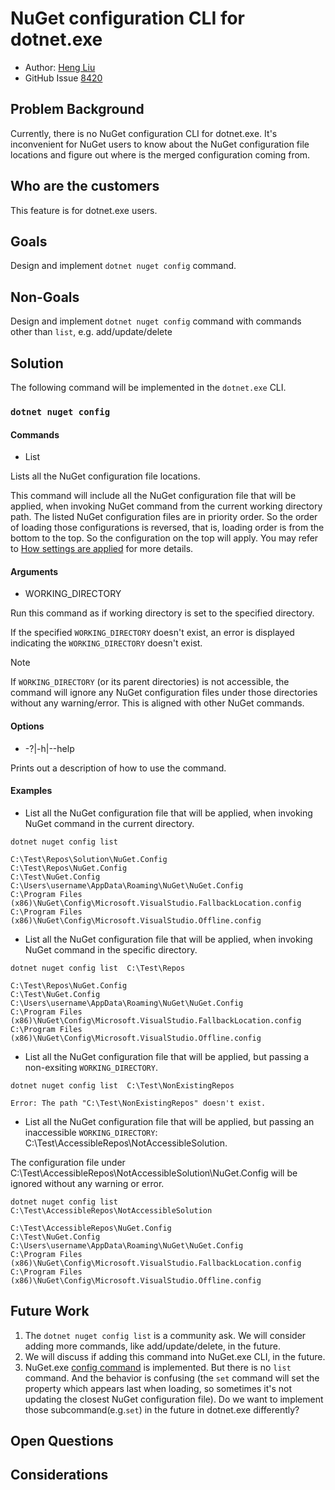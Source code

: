 # NuGet configuration CLI for dotnet.exe

- Author: [Heng Liu](https://github.com/heng-liu)
- GitHub Issue [8420](https://github.com/NuGet/Home/issues/8420)

## Problem Background

Currently, there is no NuGet configuration CLI for dotnet.exe. It's inconvenient for NuGet users to know about the NuGet configuration file locations and figure out where is the merged configuration coming from. 

## Who are the customers

This feature is for dotnet.exe users.

## Goals
Design and implement `dotnet nuget config` command.

## Non-Goals
Design and implement `dotnet nuget config` command with commands other than `list`, e.g. add/update/delete

## Solution
The following command will be implemented in the `dotnet.exe` CLI.

### `dotnet nuget config`

#### Commands

- List

Lists all the NuGet configuration file locations. 

This command will include all the NuGet configuration file that will be applied, when invoking NuGet command from the current working directory path. The listed NuGet configuration files are in priority order. So the order of loading those configurations is reversed, that is, loading order is from the bottom to the top. So the configuration on the top will apply.
You may refer to [How settings are applied](https://learn.microsoft.com/en-us/nuget/consume-packages/configuring-nuget-behavior#how-settings-are-applied) for more details. 

#### Arguments

- WORKING_DIRECTORY

Run this command as if working directory is set to the specified directory.

If the specified `WORKING_DIRECTORY` doesn't exist, an error is displayed indicating the `WORKING_DIRECTORY` doesn't exist.

> [!Note]
> If `WORKING_DIRECTORY` (or its parent directories) is not accessible, the command will ignore any NuGet configuration files under those directories without any warning/error. This is aligned with other NuGet commands.

#### Options

- -?|-h|--help

Prints out a description of how to use the command.

#### Examples

- List all the NuGet configuration file that will be applied, when invoking NuGet command in the current directory.

```
dotnet nuget config list

C:\Test\Repos\Solution\NuGet.Config
C:\Test\Repos\NuGet.Config
C:\Test\NuGet.Config
C:\Users\username\AppData\Roaming\NuGet\NuGet.Config
C:\Program Files (x86)\NuGet\Config\Microsoft.VisualStudio.FallbackLocation.config
C:\Program Files (x86)\NuGet\Config\Microsoft.VisualStudio.Offline.config
```

- List all the NuGet configuration file that will be applied, when invoking NuGet command in the specific directory.

```
dotnet nuget config list  C:\Test\Repos

C:\Test\Repos\NuGet.Config
C:\Test\NuGet.Config
C:\Users\username\AppData\Roaming\NuGet\NuGet.Config
C:\Program Files (x86)\NuGet\Config\Microsoft.VisualStudio.FallbackLocation.config
C:\Program Files (x86)\NuGet\Config\Microsoft.VisualStudio.Offline.config
```

- List all the NuGet configuration file that will be applied, but passing a non-exsiting `WORKING_DIRECTORY`.

```
dotnet nuget config list  C:\Test\NonExistingRepos

Error: The path "C:\Test\NonExistingRepos" doesn't exist.
```

- List all the NuGet configuration file that will be applied, but passing an inaccessible `WORKING_DIRECTORY`: C:\Test\AccessibleRepos\NotAccessibleSolution. 

The configuration file under C:\Test\AccessibleRepos\NotAccessibleSolution\NuGet.Config will be ignored without any warning or error.

```
dotnet nuget config list  C:\Test\AccessibleRepos\NotAccessibleSolution

C:\Test\AccessibleRepos\NuGet.Config
C:\Test\NuGet.Config
C:\Users\username\AppData\Roaming\NuGet\NuGet.Config
C:\Program Files (x86)\NuGet\Config\Microsoft.VisualStudio.FallbackLocation.config
C:\Program Files (x86)\NuGet\Config\Microsoft.VisualStudio.Offline.config
```


## Future Work
1. The `dotnet nuget config list` is a community ask. We will consider adding more commands, like add/update/delete, in the future.
2. We will discuss if adding this command into NuGet.exe CLI, in the future.
3. NuGet.exe [config command](https://learn.microsoft.com/en-us/nuget/reference/cli-reference/cli-ref-config) is implemented. But there is no `list` command. And the behavior is confusing (the `set` command will set the property which appears last when loading, so sometimes it's not updating the closest NuGet configuration file). Do we want to implement those subcommand(e.g.`set`) in the future in dotnet.exe differently?

## Open Questions

## Considerations

